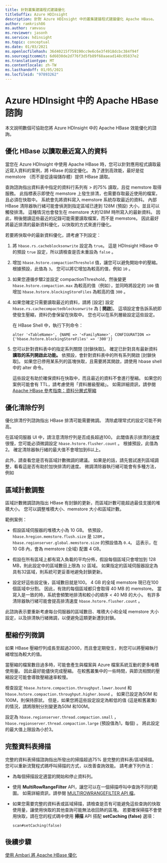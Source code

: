 ```yaml
---
title: 針對叢集建議程式建議優化
titleSuffix: Azure HDInsight
description: 針對 Azure HDInsight 中的叢集建議程式建議優化 Apache HBase。
author: ramkrish86
ms.author: ramvasu
ms.reviewer: jasonh
ms.service: hdinsight
ms.topic: conceptual
ms.date: 01/03/2021
ms.openlocfilehash: 36d40215f759190cc9e6c6e3f4918dcbc384f94f
ms.sourcegitcommit: 6d6030de2d776f3d5fb89f68aaead148c05837e2
ms.translationtype: MT
ms.contentlocale: zh-TW
ms.lasthandoff: 01/05/2021
ms.locfileid: "97893262"
---
```

# <a name="apache-hbase-advisories-in-azure-hdinsight"></a>Azure HDInsight 中的 Apache HBase 諮詢

本文說明數個可協助您將 Azure HDInsight 中的 Apache HBase 效能優化的諮詢。 

## <a name="optimize-hbase-to-read-most-recently-written-data"></a>優化 HBase 以讀取最近寫入的資料

當您在 Azure HDInsight 中使用 Apache HBase 時，您可以針對應用程式讀取最近寫入資料的案例，將 HBase 的設定優化。 為了達到高效能，最好是從 memstore （而不是從遠端儲存體）提供 HBase 讀取。

查詢諮詢指出資料表中指定的資料行系列有 > 的75% 讀取，且從 memstore 取得服務。 此指標表示即使在 memstore 上發生排清，也需要存取最近使用的檔案，且必須在快取中。 系統會先將資料寫入 memstore 系統存取最近的資料。 內部 HBase 清除器執行緒可能會偵測到指定區域已達到 128M (預設) 大小，並且可以觸發排清。 這種情況也會發生在 memstore 大約128M 時所寫入的最新資料。 因此，稍後閱讀這些最近的記錄可能需要讀取檔案，而不是 memstore。 因此最好將最近排清的最新資料優化，以快取的方式來進行優化。

若要將快取中的最新資料優化，請考慮下列設定：

1. 將 `hbase.rs.cacheblocksonwrite` 設定為 `true`。 這是 HDInsight HBase 中的預設 `true` 設定，所以請檢查是否未重設為 `false` 。

2. 增加 `hbase.hstore.compactionThreshold` 值，讓您可以避免開始中的壓縮。 根據預設，此值為 `3`。 您可以將它增加為較高的值，例如 `10` 。

3. 如果您遵循步驟2並設定 compactionThreshold，然後變更 `hbase.hstore.compaction.max` 為較高的值（例如），並同時將設定的 `100` 值增加 `hbase.hstore.blockingStoreFiles` 為較高的值 `300` 。

4. 如果您確定只需要讀取最近的資料，請將 [設定] 設定 `hbase.rs.cachecompactedblocksonwrite` 為 [ **開啟**]。 這項設定會告訴系統即使發生壓縮，資料仍會保留在快取中。 您也可以在系列層級設定這些設定。 

   在 HBase Shell 中，執行下列命令：
   
   ```
   alter '<TableName>', {NAME => '<FamilyName>', CONFIGURATION => {'hbase.hstore.blockingStoreFiles' => '300'}}
   ```

5. 您可以針對資料表中的指定系列關閉 [封鎖快取]。 確定已針對具有最新資料 **讀取的系列開啟此功能。** 依預設，會針對資料表中的所有系列開啟 [封鎖快取]。 如果您已停用某系列的區塊快取，且需要將其開啟，請使用 hbase shell 中的 alter 命令。

   這些設定有助於確保資料在快取中，而且最近的資料不會進行壓縮。 如果您的案例可能會有 TTL，請考慮使用「資料層級壓縮」。 如需詳細資訊，請參閱 [Apache HBase 參考指南：資料分層式壓縮](https://hbase.apache.org/book.html#ops.date.tiered)  

## <a name="optimize-the-flush-queue"></a>優化清除佇列

優化排清佇列諮詢指出 HBase 排清可能需要微調。 清除處理常式的設定可能不夠高。

在區域伺服器 UI 中，請注意清除佇列是否成長超過100。 此閾值表示排清的速度很慢，您可能必須微調設定   `hbase.hstore.flusher.count` 。 根據預設，此值為2。 確定清除器執行緒的最大值不會增加到6以上。

此外，請查看您是否有區域計數微調的建議。 如果是的話，請先嘗試進列區域調整，看看這是否有助於加快排清的速度。 微調清除器執行緒可能會有多種方法，例如 

## <a name="region-count-tuning"></a>區域計數調整

區域計數微調諮詢指出 HBase 有封鎖的更新，而區域計數可能超過最佳支援的堆積大小。 您可以調整堆積大小、memstore 大小和區域計數。

範例案例：

- 假設區域伺服器的堆積大小為 10 GB。 依預設， `hbase.hregion.memstore.flush.size` 是 `128M` 。 `hbase.regionserver.global.memstore.size` 的預設值為 `0.4`。 這表示，在 10 GB 內，會為 memstore (全域) 配置 4 GB。

- 假設在所有區域上都有寫入負載的平均分佈，假設每個區域只會增加到 128 MB，則此設定中的區域數目上限為 `32` 區域。 如果指定的區域伺服器設定為具有32區域，則系統可更妥善地避免封鎖更新。

- 設定好這些設定後，區域數目就是100。 4 GB 的全域 memstore 現已在100個區域中分割。 因此，有效的每個區域都只會取得 40 MB 的 memstore。 當寫入是一致的時，系統會頻繁地排清和較小的順序 < 40 MB 的大小。 有許多清除器執行緒可能會提高排清速度 `hbase.hstore.flusher.count` 。

此諮詢表示要重新考慮每台伺服器的區域數目、堆積大小和全域 memstore 大小設定，以及排清執行緒微調，以便避免這類更新遭到封鎖。

## <a name="compaction-queue-tuning"></a>壓縮佇列微調

如果 HBase 壓縮佇列成長至超過2000，而且會定期發生，則您可以將壓縮執行緒增加為較大的值。

當壓縮的檔案數目過多時，可能會產生與檔案與 Azure 檔案系統互動的更多堆積使用量。 因此最好能儘快完成壓縮。 在較舊叢集中的一些時間，與節流相關的壓縮設定可能會導致壓縮速率較慢。

檢查設定 `hbase.hstore.compaction.throughput.lower.bound` 和 `hbase.hstore.compaction.throughput.higher.bound` 。 如果已設定為50M 和100M，則保持原狀。 但是，如果您將這些設定設定為較低的值 (這是較舊叢集) 的情況，請將限制分別變更為50M 和100M。

設定為 `hbase.regionserver.thread.compaction.small` ， `hbase.regionserver.thread.compaction.large` (預設值為1，每個) 。
將此設定的最大值上限設為小於3。

## <a name="full-table-scan"></a>完整資料表掃描

完整的資料表掃描諮詢指出所發出的掃描超過75% 是完整的資料表/區域掃描。 您可以重新流覽程式碼呼叫掃描的方式，以改善查詢效能。 請考慮下列作法：

* 為每個掃描設定適當的開始和停止資料列。

* 使用 **MultiRowRangeFilter** API，讓您可以在一個掃描呼叫中查詢不同的範圍。 如需詳細資訊，請參閱 [MULTIROWRANGEFILTER API 檔](https://hbase.apache.org/2.1/apidocs/org/apache/hadoop/hbase/filter/MultiRowRangeFilter.html)。

* 如果您需要完整的資料表或區域掃描，請檢查是否有可能避免這些查詢的快取使用量，讓使用快取的其他查詢可能無法收回熱的區塊。 若要確保掃描不會使用快取，請在您的程式碼中使用 **掃描** API 搭配 **setCaching (false)** 選項： 

   ```
   scan#setCaching(false)
   ```
   
## <a name="next-steps"></a>後續步驟

[使用 Ambari 將 Apache HBase 優化](../optimize-hbase-ambari.md)
